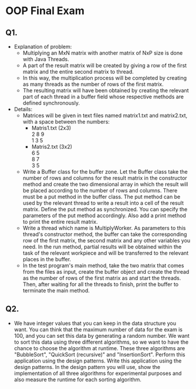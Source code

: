 # OOP Final Exam
## Q1.
- Explanation of problem:
  * Multiplying an MxN matrix with another matrix of NxP size is done with Java Threads.
  * A part of the result matrix will be created by giving a row of the first matrix and the entire second matrix to thread.
  * In this way, the multiplication process will be completed by creating as many threads as the number of rows of the first matrix.
  * The resulting matrix will have been obtained by creating the relevant part of each thread in a buffer field whose respective methods are defined synchronously.
- Details:
  * Matrices will be given in text files named matrix1.txt and matrix2.txt, with a space between the numbers:
    * Matris1.txt (2x3)<br>
     2 8 9<br>
     1 3 5<br>
    * Matris2.txt (3x2)<br>
    6 5<br>
    8 7<br>
    3 5<br>
  * Write a Buffer class for the buffer zone. Let the Buffer class take the number of rows and columns for the result matrix in the constructor method and create the two dimensional array in which the result will be placed according to the number of rows and columns. There must be a put method in the buffer class. The put method can be used by the relevant thread to write a result into a cell of the result matrix. Define the put method as synchronized. You can specify the parameters of the put method accordingly. Also add a print method to print the entire result matrix.
  * Write a thread which name is MultiplyWorker. As parameters to this thread's constructor method, the buffer can take the corresponding row of the first matrix, the second matrix and any other variables you need. In the run method, partial results will be obtained within the task of the relevant workpiece and will be transferred to the relevant places in the buffer.
  * In the test program's main method, take the two matrix that comes from the files as input, create the buffer object and create the thread as the number of rows of the first matrix as and start the threads. Then, after waiting for all the threads to finish, print the buffer to terminate the main method.
## Q2.
- We have integer values that you can keep in the data structure you want. You can think that the maximum number of data for the exam is 100, and you can set this data by generating a random number. We want to sort this data using three different algorithms, so we want to have the chance to choose the algorithm at runtime. These three algorithms are "BubbleSort", "QuickSort (recursive)" and "InsertionSort". Perform this application using the design patterns. Write this application using the design patterns. In the design pattern you will use, show the implementation of all three algorithms for experimental purposes and also measure the runtime for each sorting algorithm.
